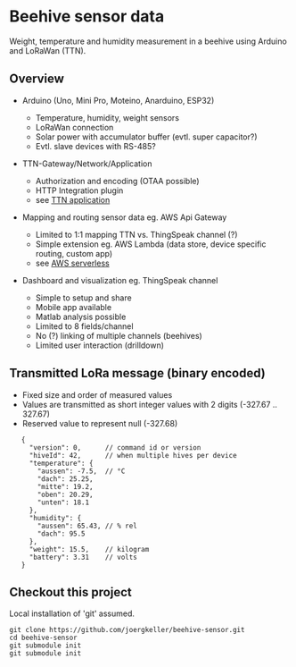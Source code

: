 # Beehive sensor data
Weight, temperature and humidity measurement in a beehive using Arduino and LoRaWan (TTN).

## Overview
- Arduino (Uno, Mini Pro, Moteino, Anarduino, ESP32)
    - Temperature, humidity, weight sensors
    - LoRaWan connection
    - Solar power with accumulator buffer (evtl. super capacitor?)
    - Evtl. slave devices with RS-485?
    
- TTN-Gateway/Network/Application
    - Authorization and encoding (OTAA possible)
    - HTTP Integration plugin
    - see [TTN application](./docs/ttn-application.md)
    
- Mapping and routing sensor data eg. AWS Api Gateway
    - Limited to 1:1 mapping TTN vs. ThingSpeak channel (?)
    - Simple extension eg. AWS Lambda (data store, device specific routing, custom app)
    - see [AWS serverless](./docs/aws-serverless.md)
    
- Dashboard and visualization eg. ThingSpeak channel
    - Simple to setup and share
    - Mobile app available
    - Matlab analysis possible
    - Limited to 8 fields/channel
    - No (?) linking of multiple channels (beehives)
    - Limited user interaction (drilldown)
   
## Transmitted LoRa message (binary encoded)
- Fixed size and order of measured values
- Values are transmitted as short integer values with 2 digits (-327.67 .. 327.67)
- Reserved value to represent null (-327.68) 
~~~
   {
     "version": 0,      // command id or version
     "hiveId": 42,      // when multiple hives per device
     "temperature": {
       "aussen": -7.5,  // °C
       "dach": 25.25,
       "mitte": 19.2,
       "oben": 20.29,
       "unten": 18.1
     },
     "humidity": {
       "aussen": 65.43, // % rel
       "dach": 95.5
     },
     "weight": 15.5,    // kilogram
     "battery": 3.31    // volts
   }
~~~   
   
## Checkout this project
Local installation of 'git' assumed.
~~~
git clone https://github.com/joergkeller/beehive-sensor.git
cd beehive-sensor
git submodule init
git submodule init
~~~
